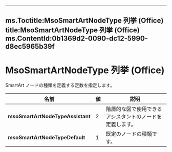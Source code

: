 

---
ms.Toctitle:MsoSmartArtNodeType 列挙 (Office)
title:MsoSmartArtNodeType 列挙 (Office)
ms.ContentId:0b1369d2-0090-dc12-5990-d8ec5965b39f
---
# MsoSmartArtNodeType 列挙 (Office)




SmartArt ノードの種類を定義する定数を指定します。

|**名前**|**値**|**説明**|
|---|---|---|
|**msoSmartArtNodeTypeAssistant**|2|階層的な図で使用できるアシスタントのノードを定義します。|
|**msoSmartArtNodeTypeDefault**|1|既定のノードの種類です。|




